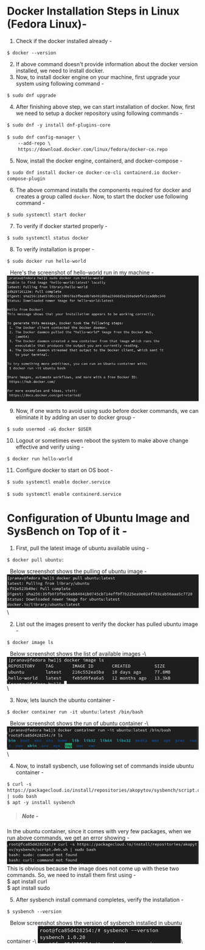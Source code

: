# Docker Installation Steps in Linux (Fedora Linux)- 
1. Check if the docker installed already - 
```
$ docker --version
```
2. If above command doesn't provide information about the docker version installed, we need to install docker. 
3. Now, to install docker engine on your machine, first upgrade your system using following command - 
```
$ sudo dnf upgrade
```
4. After finishing above step, we can start installation of docker. Now, first we need to setup a docker repository using following commands - 
```
$ sudo dnf -y install dnf-plugins-core

$ sudo dnf config-manager \
    --add-repo \
    https://download.docker.com/linux/fedora/docker-ce.repo
```
5. Now, install the docker engine, containerd, and docker-compose - 
```
$ sudo dnf install docker-ce docker-ce-cli containerd.io docker-compose-plugin
```
6. The above command installs the components required for docker and creates a group called `docker`. Now, to start the docker use following command - 
```
$ sudo systemctl start docker
```
7. To verify if docker started properly - 
```
$ sudo systemctl status docker
```
8. To verify installation is proper - 
```
$ sudo docker run hello-world
```
&nbsp; Here's the screenshot of hello-world run in my machine - 
![docker-hello-world-image-run-result](images/hello-world-result.png)

9. Now, if one wants to avoid using sudo before docker commands, we can eliminate it by adding an user to docker group - 
```
$ sudo usermod -aG docker $USER
```
10. Logout or sometimes even reboot the system to make above change effective and verify using - 
```
$ docker run hello-world
```
11. Configure docker to start on OS boot - 
```
$ sudo systemctl enable docker.service

$ sudo systemctl enable containerd.service
```


# Configuration of Ubuntu Image and SysBench on Top of it - 
1. First, pull the latest image of ubuntu available using - 
```
$ docker pull ubuntu:
```
&nbsp; Below screenshot shows the pulling of ubuntu image -\
![docker-pull-ubuntu](images/ubuntu-pull.png)\

2. List out the images present to verify the docker has pulled ubuntu image - 
```
$ docker image ls
``` 
&nbsp; Below screenshot shows the list of available images -\ 
![docker-image-ls](images/docker-image-ls.png)\

3. Now, lets launch the ubuntu container - 
```
$ docker container run -it ubuntu:latest /bin/bash
```
&nbsp; Below screenshot shows the run of ubuntu container -\ 
![docker-run-ubuntu](images/docker-run-ubuntu.png)\

4. Now, to install sysbench, use following set of commands inside ubuntu container - 
```
$ curl -s https://packagecloud.io/install/repositories/akopytov/sysbench/script.deb.sh | sudo bash
$ apt -y install sysbench
```
> ##### Note - 
In the ubuntu container, since it comes with very few packages, when we run above commands, we get an error showing -\
![curl-sudo-not-found](images/curl-sudo-missing.png)\
This is obvious because the image does not come up with these two commands. So, we need to install them first using -\
$ apt install curl\
$ apt install sudo

5. After sysbench install command completes, verify the installation - 
```
$ sysbench --version
```
&nbsp; Below screenshot shows the version of sysbench installed in ubuntu container -\ 
![sysbench-version](images/sysbench-version.png)\



